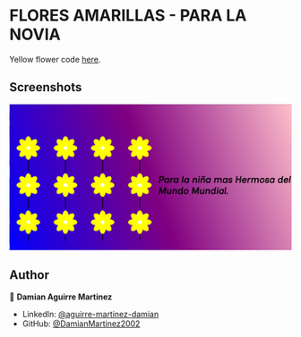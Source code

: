 # FLORES AMARILLAS - PARA LA NOVIA


Yellow flower code [here](https://github.com/DamianMartinez2002).



## Screenshots

<p float="center">
    <img src="https://github.com/DamianMartinez2002/Flores-Amarillas-Amor/blob/main/Screenshot/flores.png" width="800">
</p>



## Author

👤 **Damian Aguirre Martinez**

* LinkedIn: [@aguirre-martinez-damian](https://www.linkedin.com/in/aguirre-martinez-damian-28973a2bb/)
* GitHub: [@DamianMartinez2002](https://github.com/DamianMartinez2002)
